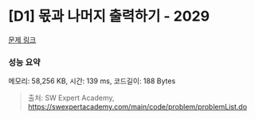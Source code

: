# [D1] 몫과 나머지 출력하기 - 2029 

[문제 링크](https://swexpertacademy.com/main/code/problem/problemDetail.do?contestProbId=AV5QGNvKAtEDFAUq) 

### 성능 요약

메모리: 58,256 KB, 시간: 139 ms, 코드길이: 188 Bytes



> 출처: SW Expert Academy, https://swexpertacademy.com/main/code/problem/problemList.do